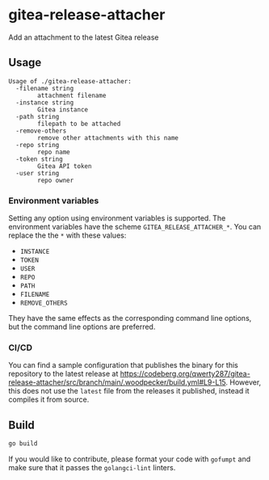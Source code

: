 # gitea-release-attacher

Add an attachment to the latest Gitea release

## Usage

```
Usage of ./gitea-release-attacher:
  -filename string
        attachment filename
  -instance string
        Gitea instance
  -path string
        filepath to be attached
  -remove-others
        remove other attachments with this name
  -repo string
        repo name
  -token string
        Gitea API token
  -user string
        repo owner
```

### Environment variables

Setting any option using environment variables is supported. The environment variables have the scheme `GITEA_RELEASE_ATTACHER_*`. You can replace the the `*` with these values:

* `INSTANCE`
* `TOKEN`
* `USER`
* `REPO`
* `PATH`
* `FILENAME`
* `REMOVE_OTHERS`

They have the same effects as the corresponding command line options, but the command line options are preferred.

### CI/CD

You can find a sample configuration that publishes the binary for this repository to the latest release at https://codeberg.org/qwerty287/gitea-release-attacher/src/branch/main/.woodpecker/build.yml#L9-L15. However, this does not use the `latest` file from the releases it published, instead it compiles it from source.

## Build

```sh
go build
```

If you would like to contribute, please format your code with `gofumpt` and make sure that it passes the `golangci-lint` linters.